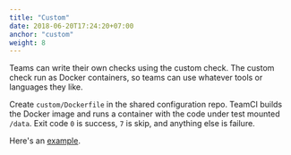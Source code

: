```yaml
---
title: "Custom"
date: 2018-06-20T17:24:20+07:00
anchor: "custom"
weight: 8
---
```


Teams can write their own checks using the custom check. The custom
check run as Docker containers, so teams can use whatever tools or
languages they like.

Create `custom/Dockerfile` in the shared configuration repo. TeamCI
builds the Docker image and runs a container with the code under test
mounted `/data`. Exit code `0` is success, `7` is skip, and anything
else is failure.

Here's an [example][example].

[example]: https://github.com/teamci/teamci/tree/master/custom
